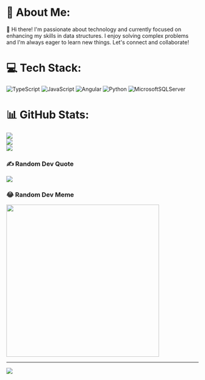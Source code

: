 # 💫 About Me:
👋 Hi there! I'm passionate about technology and currently focused on enhancing my skills in data structures. I enjoy solving complex problems and I'm always eager to learn new things. Let's connect and collaborate!


# 💻 Tech Stack:
![TypeScript](https://img.shields.io/badge/typescript-%23007ACC.svg?style=for-the-badge&logo=typescript&logoColor=white) ![JavaScript](https://img.shields.io/badge/javascript-%23323330.svg?style=for-the-badge&logo=javascript&logoColor=%23F7DF1E) ![Angular](https://img.shields.io/badge/angular-%23DD0031.svg?style=for-the-badge&logo=angular&logoColor=white) ![Python](https://img.shields.io/badge/python-3670A0?style=for-the-badge&logo=python&logoColor=ffdd54) ![MicrosoftSQLServer](https://img.shields.io/badge/Microsoft%20SQL%20Server-CC2927?style=for-the-badge&logo=microsoft%20sql%20server&logoColor=white)
# 📊 GitHub Stats:
![](https://github-readme-stats.vercel.app/api?username=Jorozco&theme=shadow_green&hide_border=false&include_all_commits=false&count_private=true)<br/>
![](https://github-readme-streak-stats.herokuapp.com/?user=Jorozco&theme=shadow_green&hide_border=false)<br/>
![](https://github-readme-stats.vercel.app/api/top-langs/?username=Jorozco&theme=shadow_green&hide_border=false&include_all_commits=false&count_private=true&layout=compact)

### ✍️ Random Dev Quote
![](https://quotes-github-readme.vercel.app/api?type=horizontal&theme=radical)

### 😂 Random Dev Meme
<img src='https://memer-new.vercel.app/' style="height: 400px;"/>

---
[![](https://visitcount.itsvg.in/api?id=Jorozco&icon=0&color=0)](https://visitcount.itsvg.in)

<!-- Proudly created with GPRM ( https://gprm.itsvg.in ) -->
